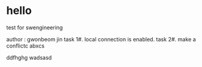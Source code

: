 # hello
test for swengineering

author : gwonbeom jin
task 1#. local connection is enabled.
task 2#. make a conflictc
abxcs

ddfhghg
wadsasd